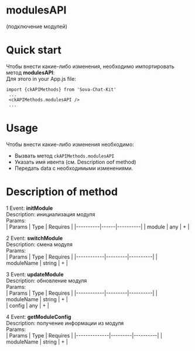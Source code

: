 # modulesAPI 
(подключение модулей)

# Quick start
Чтобы внести какие-либо изменения, необходимо импортировать метод **modulesAPI**:  
Для этого in your App.js file:
```
import {ckAPIMethods} from 'Sova-Chat-Kit'
 ...
 <ckAPIMethods.modulesAPI />
 ...
 ```
 
 # Usage
 Чтобы внести какие-либо изменения необходимо:  
* Вызвать метод `ckAPIMethods.modulesAPI` 
* Указать имя ивента (cм. Description oof method)  
* Передать data с необходимыми изменениями.  

# Description of method
1 Event: **initModule**  
Description: инициализация модуля  
Params:  
| Params   | Type | Requires |
|----------|------|----------|
| module   | any  | +        |  

2 Event: **switchModule**  
Description: смена модуля  
Params:  
| Params     | Type    | Requires |
|------------|---------|----------|
| moduleName | string  | +        |  

3 Event: **updateModule**  
Description: обновление модуля  
Params:  
| Params     | Type    | Requires |
|------------|---------|----------|
| moduleName | string  | +        |  
| config     | any     | +        |  

4 Event: **getModuleConfig**  
Description: получение информации из модуля  
Params:  
| Params       | Type    | Requires |
|--------------|---------|----------|
| moduleName	 | string  | +        |  
